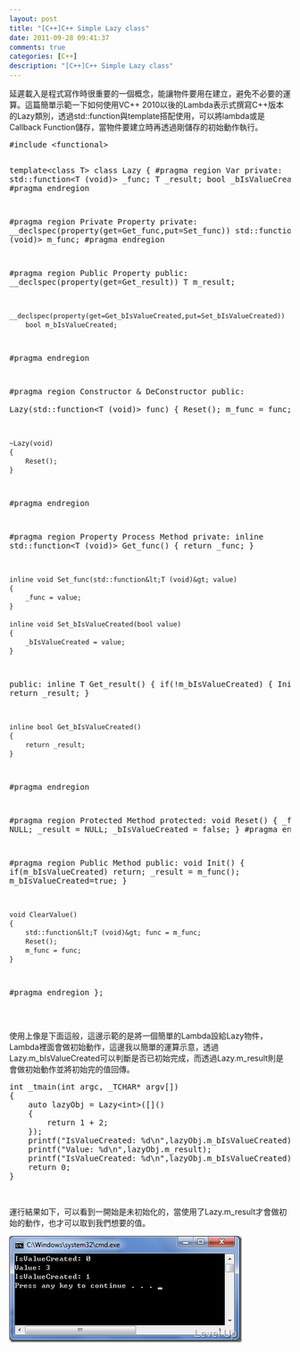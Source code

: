 ```yaml
---
layout: post
title: "[C++]C++ Simple Lazy class"
date: 2011-09-28 09:41:37
comments: true
categories: [C++]
description: "[C++]C++ Simple Lazy class"
---
```

<p>
	延遲載入是程式寫作時很重要的一個概念，能讓物件要用在建立，避免不必要的運算。這篇簡單示範一下如何使用VC++ 2010以後的Lambda表示式撰寫C++版本的Lazy類別，透過std::function與template搭配使用，可以將lambda或是Callback Function儲存，當物件要建立時再透過剛儲存的初始動作執行。</p>
<div class="wlWriterSmartContent" id="scid:812469c5-0cb0-4c63-8c15-c81123a09de7:22b9071d-fefe-4ce7-a070-89a83deffb4d" style="padding-bottom: 0px; margin: 0px; padding-left: 0px; padding-right: 0px; display: inline; float: none; padding-top: 0px">
	<pre class="c" name="code">
#include &lt;functional&gt;

template&lt;class T&gt;
class Lazy
{
#pragma region Var
private:
	std::function&lt;T (void)&gt;		_func;
	T							_result;
	bool						_bIsValueCreated;
#pragma endregion


	
#pragma region Private Property
private:
	__declspec(property(get=Get_func,put=Set_func))
		std::function&lt;T (void)&gt; m_func;
#pragma endregion

	
	
#pragma region Public Property
public:
	__declspec(property(get=Get_result))
		T m_result;

	__declspec(property(get=Get_bIsValueCreated,put=Set_bIsValueCreated))
		bool m_bIsValueCreated;
#pragma endregion
	
	

#pragma region Constructor &amp; DeConstructor
public:		
	Lazy(std::function&lt;T (void)&gt; func)
	{
		Reset();
		m_func = func;
	}

	~Lazy(void)
	{
		Reset();
	}
#pragma endregion


	
#pragma region Property Process Method
private:
	inline std::function&lt;T (void)&gt; Get_func()
	{
		return _func;
	}

	inline void Set_func(std::function&lt;T (void)&gt; value)
	{
		_func = value;
	}

	inline void Set_bIsValueCreated(bool value)
	{
		_bIsValueCreated = value;
	}

public:
	inline T Get_result()
	{
		if(!m_bIsValueCreated)
		{
			Init();
		}
		return _result;
	}

	inline bool Get_bIsValueCreated()
	{
		return _result;
	}
#pragma endregion


#pragma region Protected Method
protected:
	void Reset()
	{
		_func				=	NULL;
		_result				=	NULL;
		_bIsValueCreated	=	false;
	}
#pragma endregion


#pragma region Public Method
public:
	void Init()
	{
		if(m_bIsValueCreated)
			return;
		_result = m_func();
		m_bIsValueCreated=true;
	}

	void ClearValue()
	{
		std::function&lt;T (void)&gt; func = m_func;
		Reset();
		m_func = func;
	}
#pragma endregion
};</pre>
</div>
<p>
	 </p>
<p>
	使用上像是下面這般，這邊示範的是將一個簡單的Lambda設給Lazy物件，Lambda裡面會做初始動作，這邊我以簡單的運算示意，透過Lazy.m_bIsValueCreated可以判斷是否已初始完成，而透過Lazy.m_result則是會做初始動作並將初始完的值回傳。</p>
<div class="wlWriterSmartContent" id="scid:812469c5-0cb0-4c63-8c15-c81123a09de7:a5713547-82d0-4d87-ad30-dcc783627cb1" style="padding-bottom: 0px; margin: 0px; padding-left: 0px; padding-right: 0px; display: inline; float: none; padding-top: 0px">
	<pre class="c" name="code">
int _tmain(int argc, _TCHAR* argv[])
{
	auto lazyObj = Lazy&lt;int&gt;([]()
	{
		return 1 + 2;
	});
	printf("IsValueCreated: %d\n",lazyObj.m_bIsValueCreated);
	printf("Value: %d\n",lazyObj.m_result);
	printf("IsValueCreated: %d\n",lazyObj.m_bIsValueCreated);
	return 0;
}</pre>
</div>
<p>
	 </p>
<p>
	運行結果如下，可以看到一開始是未初始化的，當使用了Lazy.m_result才會做初始的動作，也才可以取到我們想要的值。</p>
<p>
	<img alt="image" border="0" height="191" src="\images\posts\38161\image_thumb.png" style="border-bottom: 0px; border-left: 0px; border-top: 0px; border-right: 0px" width="417" /></p>
